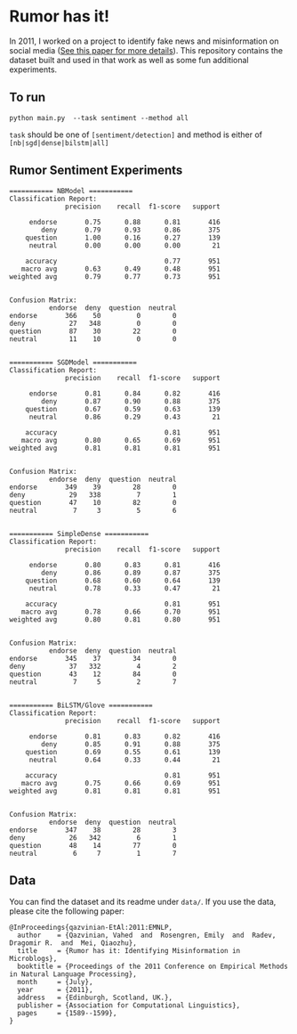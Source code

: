 # Rumor has it!
In 2011, I worked on a project to identify fake news and misinformation on social media ([See this paper for more details](https://www.aclweb.org/anthology/D11-1147)). This repository contains the dataset built and used in that work as well as some fun additional experiments.

## To run
`python main.py  --task sentiment --method all`

`task` should be one of `[sentiment/detection]` and method is either of `[nb|sgd|dense|bilstm|all]`

## Rumor Sentiment Experiments


```
=========== NBModel ===========
Classification Report:
              precision    recall  f1-score   support

     endorse       0.75      0.88      0.81       416
        deny       0.79      0.93      0.86       375
    question       1.00      0.16      0.27       139
     neutral       0.00      0.00      0.00        21

    accuracy                           0.77       951
   macro avg       0.63      0.49      0.48       951
weighted avg       0.79      0.77      0.73       951


Confusion Matrix:
          endorse  deny  question  neutral
endorse       366    50         0        0
deny           27   348         0        0
question       87    30        22        0
neutral        11    10         0        0


=========== SGDModel ===========
Classification Report:
              precision    recall  f1-score   support

     endorse       0.81      0.84      0.82       416
        deny       0.87      0.90      0.88       375
    question       0.67      0.59      0.63       139
     neutral       0.86      0.29      0.43        21

    accuracy                           0.81       951
   macro avg       0.80      0.65      0.69       951
weighted avg       0.81      0.81      0.81       951


Confusion Matrix:
          endorse  deny  question  neutral
endorse       349    39        28        0
deny           29   338         7        1
question       47    10        82        0
neutral         7     3         5        6


=========== SimpleDense ===========
Classification Report:
              precision    recall  f1-score   support

     endorse       0.80      0.83      0.81       416
        deny       0.86      0.89      0.87       375
    question       0.68      0.60      0.64       139
     neutral       0.78      0.33      0.47        21

    accuracy                           0.81       951
   macro avg       0.78      0.66      0.70       951
weighted avg       0.80      0.81      0.80       951


Confusion Matrix:
          endorse  deny  question  neutral
endorse       345    37        34        0
deny           37   332         4        2
question       43    12        84        0
neutral         7     5         2        7


=========== BiLSTM/Glove ===========
Classification Report:
              precision    recall  f1-score   support

     endorse       0.81      0.83      0.82       416
        deny       0.85      0.91      0.88       375
    question       0.69      0.55      0.61       139
     neutral       0.64      0.33      0.44        21

    accuracy                           0.81       951
   macro avg       0.75      0.66      0.69       951
weighted avg       0.81      0.81      0.81       951


Confusion Matrix:
          endorse  deny  question  neutral
endorse       347    38        28        3
deny           26   342         6        1
question       48    14        77        0
neutral         6     7         1        7
```


## Data
You can find the dataset and its readme under `data/`. If you use the data, please cite the following paper:

```
@InProceedings{qazvinian-EtAl:2011:EMNLP,
  author    = {Qazvinian, Vahed  and  Rosengren, Emily  and  Radev, Dragomir R.  and  Mei, Qiaozhu},
  title     = {Rumor has it: Identifying Misinformation in Microblogs},
  booktitle = {Proceedings of the 2011 Conference on Empirical Methods in Natural Language Processing},
  month     = {July},
  year      = {2011},
  address   = {Edinburgh, Scotland, UK.},
  publisher = {Association for Computational Linguistics},
  pages     = {1589--1599},
}
```
